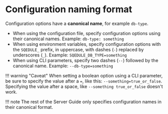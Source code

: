 # Configuration naming format

Configuration options have a **canonical name**, for example `db-type`.

 - When using the configuration file, specify configuration options using their canonical names. Example: `db-type: something`
 - When using environment variables, specify configuration options with the `SQEDULE_` prefix, in uppercase, with dashes (`-`) replaced by underscores (`_`). Example: `SQEDULE_DB_TYPE=something`
 - When using CLI parameters, specify two dashes (`--`) followed by the canonical name. Example: `--db-type=something`

!!! warning "Caveat"
    When setting a boolean option using a CLI parameter, be sure to specify the value after a `=`, like this: `--something=true_or_false`. Specifying the value after a space, like `--something true_or_false` doesn't work.

!!! note
    The rest of the Server Guide only specifies configuration names in their canonical format.
